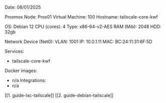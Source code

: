 Date: 08/01/2025

Proxmox Node: Prox01
Virtual Machine: 100
Hostname: tailscale-core-kwf

OS: Debian 12
CPU (cores): 4
Type: x86-64-v2-AES 
RAM (Mib): 2048
HDD: 32gb

Network Device (Net0):
	VLAN: 1001
	IP: 10.0.1.11
	MAC: BC:24:11:31:6F:5D

Services:
- tailscale-core-kwf

Docker images:
- n/a
Integrations:
- n/a

[[1. guide-lxc-tailscale]]
[[2. guide-debian-tailscale]]